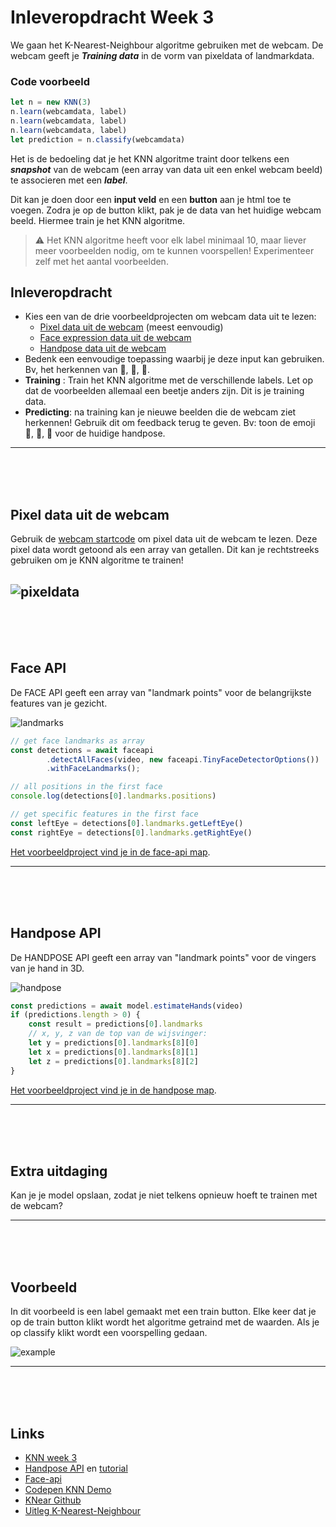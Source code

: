 # Inleveropdracht Week 3

We gaan het K-Nearest-Neighbour algoritme gebruiken met de webcam. De webcam geeft je ***Training data*** in de vorm van pixeldata of landmarkdata.

### Code voorbeeld

```javascript
let n = new KNN(3)
n.learn(webcamdata, label)
n.learn(webcamdata, label)
n.learn(webcamdata, label)
let prediction = n.classify(webcamdata)
```
Het is de bedoeling dat je het KNN algoritme traint door telkens een ***snapshot*** van de webcam (een array van data uit een enkel webcam beeld) te associeren met een ***label***.

Dit kan je doen door een **input veld** en een **button** aan je html toe te voegen. Zodra je op de button klikt, pak je de data van het huidige webcam beeld. Hiermee train je het KNN algoritme. 

> ⚠️ Het KNN algoritme heeft voor elk label minimaal 10, maar liever meer voorbeelden nodig, om te kunnen voorspellen! Experimenteer zelf met het aantal voorbeelden.


## Inleveropdracht

- Kies een van de drie voorbeeldprojecten om webcam data uit te lezen:
   - [Pixel data uit de webcam](#pixel) (meest eenvoudig)
   - [Face expression data uit de webcam](#face)
   - [Handpose data uit de webcam](#hand)
- Bedenk een eenvoudige toepassing waarbij je deze input kan gebruiken. Bv, het herkennen van 👊, 🤚, 🖖.
- **Training** : Train het KNN algoritme met de verschillende labels. Let op dat de voorbeelden allemaal een beetje anders zijn. Dit is je training data. 
- **Predicting**: na training kan je nieuwe beelden die de webcam ziet herkennen! Gebruik dit om feedback terug te geven. Bv: toon de emoji 👊, 🤚, 🖖 voor de huidige handpose.

---
<br>
<br>
<br>

## <a name="pixel"></a> Pixel data uit de webcam

Gebruik de [webcam startcode](./webcam/) om pixel data uit de webcam te lezen. Deze pixel data wordt getoond als een array van getallen. Dit kan je rechtstreeks gebruiken om je KNN algoritme te trainen!

![pixeldata](../images/pixeldata.png)
---
<br>
<br>
<br>

## <a name="face"></a> Face API

De FACE API geeft een array van "landmark points" voor de belangrijkste features van je gezicht.

![landmarks](../images/landmarks.png)

```javascript
// get face landmarks as array
const detections = await faceapi
        .detectAllFaces(video, new faceapi.TinyFaceDetectorOptions())
        .withFaceLandmarks();

// all positions in the first face
console.log(detections[0].landmarks.positions)        

// get specific features in the first face
const leftEye = detections[0].landmarks.getLeftEye()
const rightEye = detections[0].landmarks.getRightEye()
```
[Het voorbeeldproject vind je in de face-api map](./face-api).

---
<br>
<br>
<br>

## <a name="hand"></a> Handpose API

De HANDPOSE API geeft een array van "landmark points" voor de vingers van je hand in 3D.

![handpose](../images/handpose.png)

```javascript
const predictions = await model.estimateHands(video)
if (predictions.length > 0) {
    const result = predictions[0].landmarks
    // x, y, z van de top van de wijsvinger:
    let y = predictions[0].landmarks[8][0]
    let x = predictions[0].landmarks[8][1]
    let z = predictions[0].landmarks[8][2]
}
```

[Het voorbeeldproject vind je in de handpose map](./handpose).

---

<br>
<br>
<br>

## Extra uitdaging

Kan je je model opslaan, zodat je niet telkens opnieuw hoeft te trainen met de webcam?


---

<br>
<br>
<br>

## Voorbeeld

In dit voorbeeld is een label gemaakt met een train button. Elke keer dat je op de train button klikt wordt het algoritme getraind met de waarden. Als je op classify klikt wordt een voorspelling gedaan.

![example](../images/trainingexample.png)

---

<br>
<br>
<br>

## Links

- [KNN week 3](./README.md)
- [Handpose API](https://github.com/tensorflow/tfjs-models/tree/master/handpose) en [tutorial](https://handsondeeplearning.com/a-quick-example-using-tensorflow-js-handpose-model/)
- [Face-api](https://github.com/justadudewhohacks/face-api.js/) 
- [Codepen KNN Demo](https://codepen.io/Qbrid/pen/OwpjLX)
- [KNear Github](https://github.com/NathanEpstein/KNear)
- [Uitleg K-Nearest-Neighbour](https://burakkanber.com/blog/machine-learning-in-js-k-nearest-neighbor-part-1/)

<br>